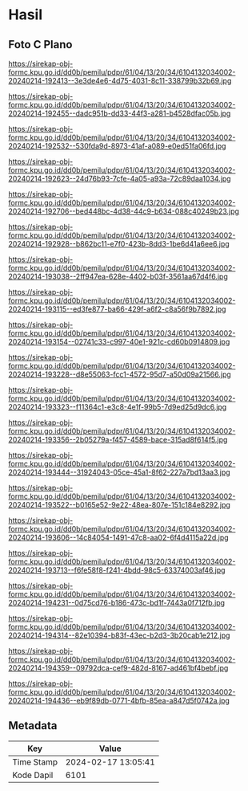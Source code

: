 # Hasil

## Foto C Plano

https://sirekap-obj-formc.kpu.go.id/dd0b/pemilu/pdpr/61/04/13/20/34/6104132034002-20240214-192413--3e3de4e6-4d75-4031-8c11-338799b32b69.jpg

https://sirekap-obj-formc.kpu.go.id/dd0b/pemilu/pdpr/61/04/13/20/34/6104132034002-20240214-192455--dadc951b-dd33-44f3-a281-b4528dfac05b.jpg

https://sirekap-obj-formc.kpu.go.id/dd0b/pemilu/pdpr/61/04/13/20/34/6104132034002-20240214-192532--530fda9d-8973-41af-a089-e0ed51fa06fd.jpg

https://sirekap-obj-formc.kpu.go.id/dd0b/pemilu/pdpr/61/04/13/20/34/6104132034002-20240214-192623--24d76b93-7cfe-4a05-a93a-72c89daa1034.jpg

https://sirekap-obj-formc.kpu.go.id/dd0b/pemilu/pdpr/61/04/13/20/34/6104132034002-20240214-192706--bed448bc-4d38-44c9-b634-088c40249b23.jpg

https://sirekap-obj-formc.kpu.go.id/dd0b/pemilu/pdpr/61/04/13/20/34/6104132034002-20240214-192928--b862bc11-e7f0-423b-8dd3-1be6d41a6ee6.jpg

https://sirekap-obj-formc.kpu.go.id/dd0b/pemilu/pdpr/61/04/13/20/34/6104132034002-20240214-193038--2ff947ea-628e-4402-b03f-3561aa67d4f6.jpg

https://sirekap-obj-formc.kpu.go.id/dd0b/pemilu/pdpr/61/04/13/20/34/6104132034002-20240214-193115--ed3fe877-ba66-429f-a6f2-c8a56f9b7892.jpg

https://sirekap-obj-formc.kpu.go.id/dd0b/pemilu/pdpr/61/04/13/20/34/6104132034002-20240214-193154--02741c33-c997-40e1-921c-cd60b0914809.jpg

https://sirekap-obj-formc.kpu.go.id/dd0b/pemilu/pdpr/61/04/13/20/34/6104132034002-20240214-193228--d8e55063-fcc1-4572-95d7-a50d09a21566.jpg

https://sirekap-obj-formc.kpu.go.id/dd0b/pemilu/pdpr/61/04/13/20/34/6104132034002-20240214-193323--f11364c1-e3c8-4e1f-99b5-7d9ed25d9dc6.jpg

https://sirekap-obj-formc.kpu.go.id/dd0b/pemilu/pdpr/61/04/13/20/34/6104132034002-20240214-193356--2b05279a-f457-4589-bace-315ad8f614f5.jpg

https://sirekap-obj-formc.kpu.go.id/dd0b/pemilu/pdpr/61/04/13/20/34/6104132034002-20240214-193444--31924043-05ce-45a1-8f62-227a7bd13aa3.jpg

https://sirekap-obj-formc.kpu.go.id/dd0b/pemilu/pdpr/61/04/13/20/34/6104132034002-20240214-193522--b0165e52-9e22-48ea-807e-151c184e8292.jpg

https://sirekap-obj-formc.kpu.go.id/dd0b/pemilu/pdpr/61/04/13/20/34/6104132034002-20240214-193606--14c84054-1491-47c8-aa02-6f4d4115a22d.jpg

https://sirekap-obj-formc.kpu.go.id/dd0b/pemilu/pdpr/61/04/13/20/34/6104132034002-20240214-193713--f6fe58f8-f241-4bdd-98c5-63374003af46.jpg

https://sirekap-obj-formc.kpu.go.id/dd0b/pemilu/pdpr/61/04/13/20/34/6104132034002-20240214-194231--0d75cd76-b186-473c-bd1f-7443a0f712fb.jpg

https://sirekap-obj-formc.kpu.go.id/dd0b/pemilu/pdpr/61/04/13/20/34/6104132034002-20240214-194314--82e10394-b83f-43ec-b2d3-3b20cab1e212.jpg

https://sirekap-obj-formc.kpu.go.id/dd0b/pemilu/pdpr/61/04/13/20/34/6104132034002-20240214-194359--09792dca-cef9-482d-8167-ad461bf4bebf.jpg

https://sirekap-obj-formc.kpu.go.id/dd0b/pemilu/pdpr/61/04/13/20/34/6104132034002-20240214-194436--eb9f89db-0771-4bfb-85ea-a847d5f0742a.jpg


## Metadata

| Key        | Value               |
| ---------- | ------------------- |
| Time Stamp | 2024-02-17 13:05:41 |
| Kode Dapil | 6101                |



